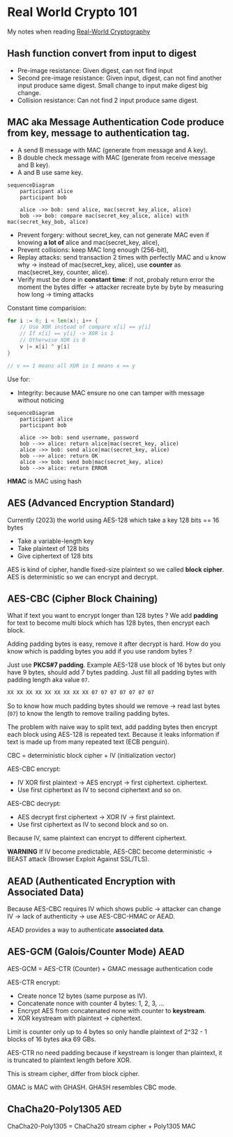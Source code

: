 # Real World Crypto 101

My notes when reading
[Real-World Cryptography](https://www.manning.com/books/real-world-cryptography)

## **Hash** function convert from input to digest

- Pre-image resistance: Given digest, can not find input
- Second pre-image resistance: Given input, digest, can not find another input
  produce same digest. Small change to input make digest big change.
- Collision resistance: Can not find 2 input produce same digest.

## **MAC** aka Message Authentication Code produce from key, message to authentication tag.

- A send B message with MAC (generate from message and A key).
- B double check message with MAC (generate from receive message and B key).
- A and B use same key.

```mermaid
sequenceDiagram
    participant alice
    participant bob

    alice ->> bob: send alice, mac(secret_key_alice, alice)
    bob ->> bob: compare mac(secret_key_alice, alice) with mac(secret_key_bob, alice)
```

- Prevent forgery: without secret_key, can not generate MAC even if knowing **a
  lot of** alice and mac(secret_key, alice),
- Prevent collisions: keep MAC long enough (256-bit),
- Replay attacks: send transaction 2 times with perfectly MAC and u know why ->
  instead of mac(secret_key, alice), use **counter** as mac(secret_key, counter,
  alice).
- Verify must be done in **constant time**: if not, probaly return error the
  moment the bytes differ -> attacker recreate byte by byte by measuring how
  long -> timing attacks

Constant time comparision:

```go
for i := 0; i < len(x); i++ {
    // Use XOR instead of compare x[i] == y[i]
    // If x[i] == y[i] -> XOR is 1
    // Otherwise XOR is 0
    v |= x[i] ^ y[i]
}

// v == 1 means all XOR is 1 means x == y
```

Use for:

- Integrity: because MAC ensure no one can tamper with message without noticing

```mermaid
sequenceDiagram
    participant alice
    participant bob

    alice ->> bob: send username, password
    bob -->> alice: return alice|mac(secret_key, alice)
    alice ->> bob: send alice|mac(secret_key, alice)
    bob -->> alice: return OK
    alice ->> bob: send bob|mac(secret_key, alice)
    bob -->> alice: return ERROR
```

**HMAC** is MAC using hash

## AES (Advanced Encryption Standard)

Currently (2023) the world using AES-128 which take a key 128 bits == 16 bytes

- Take a variable-length key
- Take plaintext of 128 bits
- Give ciphertext of 128 bits

AES is kind of cipher, handle fixed-size plaintext so we called **block
cipher**. AES is deterministic so we can encrypt and decrypt.

## AES-CBC (Cipher Block Chaining)

What if text you want to encrypt longer than 128 bytes ? We add **padding** for
text to become multi block which has 128 bytes, then encrypt each block.

Adding padding bytes is easy, remove it after decrypt is hard. How do you know
which is padding bytes you add if you use random bytes ?

Just use **PKCS#7 padding**. Example AES-128 use block of 16 bytes but only have
9 bytes, should add 7 bytes padding. Just fill all padding bytes with padding
length aka value `07`.

```txt
XX XX XX XX XX XX XX XX XX 07 07 07 07 07 07 07
```

So to know how much padding bytes should we remove -> read last bytes (`07`) to
know the length to remove trailing padding bytes.

The problem with naive way to split text, add padding bytes then encrypt each
block using AES-128 is repeated text. Because it leaks information if text is
made up from many repeated text (ECB penguin).

CBC = deterministic block cipher + IV (initialization vector)

AES-CBC encrypt:

- IV XOR first plaintext -> AES encrypt -> first ciphertext. ciphertext.
- Use first ciphertext as IV to second ciphertext and so on.

AES-CBC decrypt:

- AES decrypt first ciphertext -> XOR IV -> first plaintext.
- Use first ciphertext as IV to second block and so on.

Because IV, same plaintext can encrypt to different ciphertext.

**WARNING** If IV become predictable, AES-CBC become deterministic -> BEAST
attack (Browser Exploit Against SSL/TLS).

## AEAD (Authenticated Encryption with Associated Data)

Because AES-CBC requires IV which shows public -> attacker can change IV -> lack
of authenticity -> use AES-CBC-HMAC or AEAD.

AEAD provides a way to authenticate **associated data**.

## AES-GCM (Galois/Counter Mode) AEAD

AES-GCM = AES-CTR (Counter) + GMAC message authentication code

AES-CTR encrypt:

- Create nonce 12 bytes (same purpose as IV).
- Concatenate nonce with counter 4 bytes: 1, 2, 3, ...
- Encrypt AES from concatenated none with counter to **keystream**.
- XOR keystream with plaintext -> ciphertext.

Limit is counter only up to 4 bytes so only handle plaintext of 2^32 - 1 blocks
of 16 bytes aka 69 GBs.

AES-CTR no need padding because if keystream is longer than plaintext, it is
truncated to plaintext length before XOR.

This is stream cipher, differ from block cipher.

GMAC is MAC with GHASH. GHASH resembles CBC mode.

## ChaCha20-Poly1305 AED

ChaCha20-Poly1305 = ChaCha20 stream cipher + Poly1305 MAC
